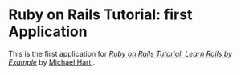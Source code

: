 # Ruby on Rails Tutorial: first Application

This is the first application for
[*Ruby on Rails Tutorial: Learn Rails by Example*](http://railstutorial.org/)
by [Michael Hartl](http://michaelhartl.com/).
